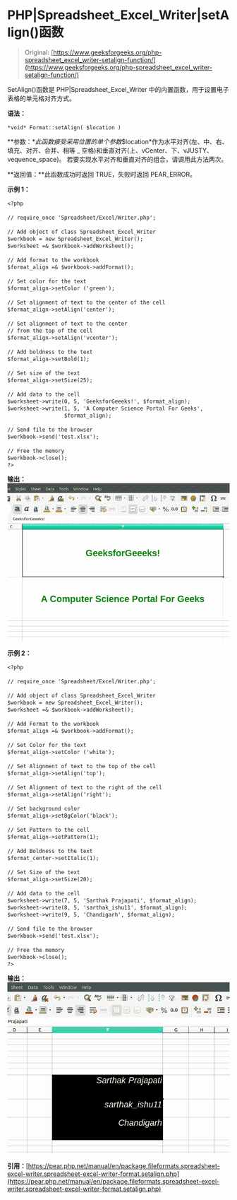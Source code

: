 # PHP|Spreadsheet_Excel_Writer|setAlign()函数

> Original: [https://www.geeksforgeeks.org/php-spreadsheet_excel_writer-setalign-function/](https://www.geeksforgeeks.org/php-spreadsheet_excel_writer-setalign-function/)

SetAlign()函数是 PHP|Spreadsheet_Excel_Writer 中的内置函数，用于设置电子表格的单元格对齐方式。

**语法：**

```
*void* Format::setAlign( $location )
```

**参数：**此函数接受采用位置的单个参数*$location*作为水平对齐(左、中、右、填充、对齐、合并、相等 _ 空格)和垂直对齐(上、vCenter、下、vJUSTY、vequence_space)。 若要实现水平对齐和垂直对齐的组合，请调用此方法两次。

**返回值：**此函数成功时返回 TRUE，失败时返回 PEAR_ERROR。

**示例 1：**

```
<?php

// require_once 'Spreadsheet/Excel/Writer.php';

// Add object of class Spreadsheet_Excel_Writer
$workbook = new Spreadsheet_Excel_Writer();
$worksheet =& $workbook->addWorksheet();

// Add format to the workbook
$format_align =& $workbook->addFormat();

// Set color for the text 
$format_align->setColor ('green');

// Set alignment of text to the center of the cell 
$format_align->setAlign('center');

// Set alignment of text to the center 
// from the top of the cell 
$format_align->setAlign('vcenter');

// Add boldness to the text 
$format_align->setBold(1);

// Set size of the text
$format_align->setSize(25);

// Add data to the cell
$worksheet->write(0, 5, 'GeeksforGeeeks!', $format_align);
$worksheet->write(1, 5, 'A Computer Science Portal For Geeks',
                  $format_align);

// Send file to the browser
$workbook->send('test.xlsx');

// Free the memory
$workbook->close();
?>
```

**输出：**
![](img/46794eab0dd4981f6f748c74ab48fb9f.png)

**示例 2：**

```
<?php

// require_once 'Spreadsheet/Excel/Writer.php';

// Add object of class Spreadsheet_Excel_Writer
$workbook = new Spreadsheet_Excel_Writer();
$worksheet =& $workbook->addWorksheet();

// Add Format to the workbook
$format_align =& $workbook->addFormat();

// Set Color for the text 
$format_align->setColor ('white');

// Set Alignment of text to the top of the cell 
$format_align->setAlign('top');

// Set Alignment of text to the right of the cell 
$format_align->setAlign('right');

// Set background color
$format_align->setBgColor('black');

// Set Pattern to the cell
$format_align->setPattern(1);

// Add Boldness to the text 
$format_center->setItalic(1);

// Set Size of the text
$format_align->setSize(20);

// Add data to the cell
$worksheet->write(7, 5, 'Sarthak Prajapati', $format_align);
$worksheet->write(8, 5, 'sarthak_ishu11', $format_align);
$worksheet->write(9, 5, 'Chandigarh', $format_align);

// Send file to the browser
$workbook->send('test.xlsx');

// Free the memory
$workbook->close();
?>
```

**输出：**
![](img/5ea0d42de70c5cb552d920e5b9e74e05.png)

**引用：**[https://pear.php.net/manual/en/package.fileformats.spreadsheet-excel-writer.spreadsheet-excel-writer-format.setalign.php](https://pear.php.net/manual/en/package.fileformats.spreadsheet-excel-writer.spreadsheet-excel-writer-format.setalign.php)
